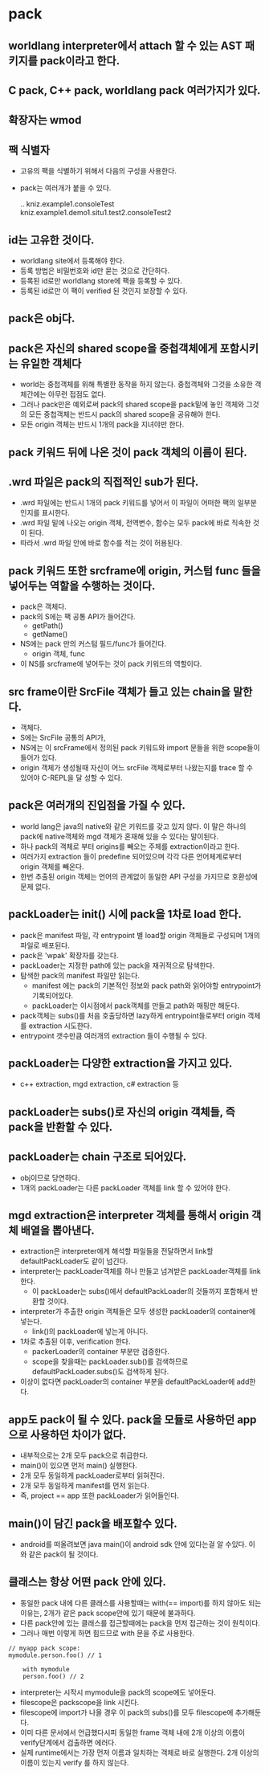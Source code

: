 # pack

## worldlang interpreter에서 attach 할 수 있는 AST 패키지를 pack이라고 한다.

## C pack, C++ pack, worldlang pack 여러가지가 있다.

## 확장자는 wmod

## 팩 식별자

* 고유의 팩을 식별하기 위해서 다음의 구성을 사용한다.
* pack는 여러개가 붙을 수 있다.

    <id>.<pack>.<objname>
    kniz.example1.consoleTest
    kniz.example1.demo1.situ1.test2.consoleTest2

## id는 고유한 것이다.

* worldlang site에서 등록해야 한다.
* 등록 방법은 비밀번호와 id만 묻는 것으로 간단하다.
* 등록된 id로만 worldlang store에 팩을 등록할 수 있다.
* 등록된 id로만 이 팩이 verified 된 것인지 보장할 수 있다.

## pack은 obj다.

## pack은 자신의 shared scope을 중첩객체에게 포함시키는 유일한 객체다

* world는 중첩객체를 위해 특별한 동작을 하지 않는다. 중첩객체와 그것을 소유한 객체간에는 아무런 접점도 없다.
* 그러나 pack만은 예외로써 pack의 shared scope을 pack밑에 놓인 객체와 그것의 모든 중첩객체는 반드시 pack의 shared scope을 공유해야 한다.
* 모든 origin 객체는 반드시 1개의 pack을 지녀야만 한다.

## pack 키워드 뒤에 나온 것이 pack 객체의 이름이 된다.

## .wrd 파일은 pack의 직접적인 sub가 된다.
* .wrd 파일에는 반드시 1개의 pack 키워드를 넣어서 이 파일이 어떠한 팩의 일부분인지를 표시한다.
* .wrd 파일 밑에 나오는 origin 객체, 전역변수, 함수는 모두 pack에 바로 직속한 것이 된다.
* 따라서 .wrd 파일 안에 바로 함수를 적는 것이 허용된다.

## pack 키워드 또한 srcframe에 origin, 커스텀 func 들을 넣어두는 역할을 수행하는 것이다.
* pack은 객체다.
* pack의 S에는 팩 공통 API가 들어간다.
    * getPath()
    * getName()
* NS에는 pack 만의 커스텀 필드/func가 들어간다.
    * origin 객체, func
* 이 NS를 srcframe에 넣어두는 것이 pack 키워드의 역할이다.

## src frame이란 SrcFile 객체가 들고 있는 chain을 말한다.
* 객체다.
* S에는 SrcFile 공통의 API가,
* NS에는 이 srcFrame에서 정의된 pack 키워드와 import 문들을 위한 scope들이 들어가 있다.
* origin 객체가 생성될때 자신이 어느 srcFile 객체로부터 나왔는지를 trace 할 수 있어야 C-REPL을 달 성할 수 있다.

## pack은 여러개의 진입점을 가질 수 있다.
* world lang은 java의 native와 같은 키워드를 갖고 있지 않다.
  이 말은 하나의 pack에 native객체와 mgd 객체가 혼재해 있을 수 있다는 말이된다.
* 하나 pack의 객체로 부터 origins를 빼오는 주체를 extraction이라고 한다.
* 여러가지 extraction 들이 predefine 되어있으며 각각 다른 언어체계로부터 origin 객체를 빼온다.
* 한번 추출된 origin 객체는 언어의 관계없이 동일한 API 구성을 가지므로 호환성에 문제 없다.

## packLoader는 init() 시에 pack을 1차로 load 한다.
* pack은 manifest 파일, 각 entrypoint 별 load할 origin 객체들로 구성되며 1개의 파일로 배포된다.
* pack은 'wpak' 확장자를 갖는다.
* packLoader는 지정한 path에 있는 pack을 재귀적으로 탐색한다.
* 탐색한 pack의 manifest 파일만 읽는다.
    * manifest 에는 pack의 기본적인 정보와 pack path와 읽어야할 entrypoint가 기록되어있다.
    * packLoader는 이시점에서 pack객체를 만들고 path와 매핑만 해둔다.
* pack객체는 subs()를 처음 호출당하면 lazy하게 entrypoint들로부터 origin 객체를 extraction 시도한다.
* entrypoint 갯수만큼 여러개의 extraction 들이 수행될 수 있다.

## packLoader는 다양한 extraction을 가지고 있다.
* c++ extraction, mgd extraction, c# extraction 등

## packLoader는 subs()로 자신의 origin 객체들, 즉 pack을 반환할 수 있다.

## packLoader는 chain 구조로 되어있다.
* obj이므로 당연하다.
* 1개의 packLoader는 다른 packLoader 객체를 link 할 수 있어야 한다.

## mgd extraction은 interpreter 객체를 통해서 origin 객체 배열을 뽑아낸다.
* extraction은 interpreter에게 해석할 파일들을 전달하면서 link할 defaultPackLoader도 같이 넘긴다.
* interpreter는 packLoader객체를 하나 만들고 넘겨받은 packLoader객체를 link한다.
    * 이 packLoader는 subs()에서 defaultPackLoader의 것들까지 포함해서 반환할 것이다.
* interpreter가 추출한 origin 객체들은 모두 생성한 packLoader의 container에 넣는다.
    * link()의 packLoader에 넣는게 아니다.
* 1차로 추출된 이후, verification 한다.
    * packerLoader의 container 부분만 검증한다.
    * scope을 찾을때는 packLoader.sub()를 검색하므로 defaultPackLoader.subs()도 검색하게 된다.
* 이상이 없다면 packLoader의 container 부분을 defaultPackLoader에 add한다.

## app도 pack이 될 수 있다. pack을 모듈로 사용하던 app으로 사용하던 차이가 없다.
* 내부적으로는 2개 모두 pack으로 취급한다.
* main()이 있으면 먼저 main() 실행한다.
* 2개 모두 동일하게 packLoader로부터 읽혀진다.
* 2개 모두 동일하게 manifest를 먼저 읽는다.
* 즉, project == app 또한 packLoader가 읽어들인다.

## main()이 담긴 pack을 배포할수 있다.
* android를 떠올려보면 java main()이 android sdk 안에 있다는걸 알 수있다.
  이와 같은 pack이 될 것이다.

## 클래스는 항상 어떤 pack 안에 있다.
* 동일한 pack 내에 다른 클래스를 사용할때는 with(== import)를 하지 않아도 되는 이유는,
  2개가 같은 pack scope안에 있기 때문에 불과하다.
* 다른 pack안에 있는 클래스를 접근할때에는 pack을 먼저 접근하는 것이 원칙이다.
* 그러나 매번 이렇게 하면 힘드므로 with 문을 주로 사용한다.

```wrd
// myapp pack scope:
mymodule.person.foo() // 1

    with mymodule
    person.foo() // 2
```

* interpreter는 시작시 mymodule을 pack의 scope에도 넣어둔다.
* filescope은 packscope을 link 시킨다.
* filescope에 import가 나올 경우 이 pack의 subs()를 모두 filescope에 추가해둔다.
* 이미 다른 문서에서 언급했다시피 동일한 frame 객체 내에 2개 이상의 이름이 verify단계에서 검출하면
  에러다.
* 실제 runtime에서는 가장 먼저 이름과 일치하는 객체로 바로 실행한다. 2개 이상의 이름이 있는지 verify
  를 하지 않는다.

